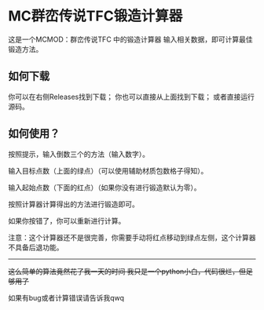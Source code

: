 # MC群峦传说TFC锻造计算器

这是一个MCMOD：群峦传说TFC 中的锻造计算器
输入相关数据，即可计算最佳锻造方法。
## 如何下载
你可以在右侧Releases找到下载；
你也可以直接从上面找到下载；
或者直接运行源码。
## 如何使用？
按照提示，输入倒数三个的方法（输入数字）。

输入目标点数（上面的绿点）（可以使用辅助材质包数格子得知）。

输入起始点数（下面的红点）（如果你没有进行锻造默认为零）。

按照计算器计算得出的方法进行锻造即可。

如果你按错了，你可以重新进行计算。

注意：这个计算器还不是很完善，你需要手动将红点移动到绿点左侧，这个计算器不具备后退功能。

------------
~~这么简单的算法竟然花了我一天的时间
我只是一个python小白，代码很烂，但足够用了~~

如果有bug或者计算错误请告诉我qwq
